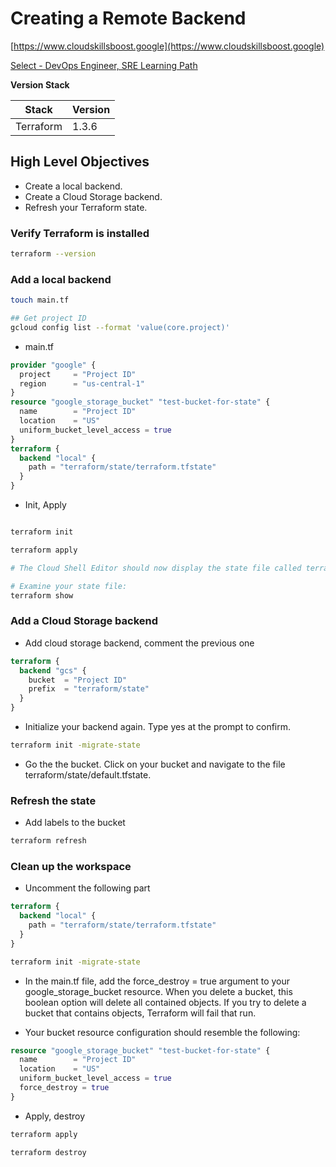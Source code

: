 # Creating a Remote Backend

[https://www.cloudskillsboost.google](https://www.cloudskillsboost.google)

[Select - DevOps Engineer, SRE Learning Path](https://www.cloudskillsboost.google/paths)


**Version Stack**

| Stack     | Version |
|-----------|---------|
| Terraform | 1.3.6   |


## High Level Objectives

- Create a local backend.
- Create a Cloud Storage backend.
- Refresh your Terraform state.

### Verify Terraform is installed

```bash
terraform --version
```

### Add a local backend

```bash
touch main.tf

## Get project ID
gcloud config list --format 'value(core.project)'
```

- main.tf

```terraform
provider "google" {
  project     = "Project ID"
  region      = "us-central-1"
}
resource "google_storage_bucket" "test-bucket-for-state" {
  name        = "Project ID"
  location    = "US"
  uniform_bucket_level_access = true
}
terraform {
  backend "local" {
    path = "terraform/state/terraform.tfstate"
  }
}
```

- Init, Apply

```bash

terraform init

terraform apply

# The Cloud Shell Editor should now display the state file called terraform.tfstate in the terraform/state directory.

# Examine your state file:
terraform show
```

### Add a Cloud Storage backend

- Add cloud storage backend, comment the previous one

```terraform
terraform {
  backend "gcs" {
    bucket  = "Project ID"
    prefix  = "terraform/state"
  }
}
```


- Initialize your backend again. Type yes at the prompt to confirm.

```bash
terraform init -migrate-state
```

- Go the the bucket. Click on your bucket and navigate to the file terraform/state/default.tfstate.

### Refresh the state

- Add labels to the bucket

```bash
terraform refresh
```

### Clean up the workspace

- Uncomment the following part

```terraform
terraform {
  backend "local" {
    path = "terraform/state/terraform.tfstate"
  }
}
```

```bash
terraform init -migrate-state
```

- In the main.tf file, add the force_destroy = true argument to your google_storage_bucket resource. When you delete a bucket, this boolean option will delete all contained objects.
  If you try to delete a bucket that contains objects, Terraform will fail that run.

- Your bucket resource configuration should resemble the following:

```terraform
resource "google_storage_bucket" "test-bucket-for-state" {
  name        = "Project ID"
  location    = "US"
  uniform_bucket_level_access = true
  force_destroy = true
}
```


- Apply, destroy

```bash
terraform apply

terraform destroy
```